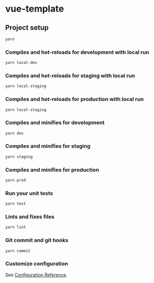 # vue-template

## Project setup
``` bash
yarn
```

### Compiles and hot-reloads for development with local run
``` bash
yarn local-dev
```

### Compiles and hot-reloads for staging with local run
``` bash
yarn local-staging
```

### Compiles and hot-reloads for production with local run
``` bash
yarn local-staging
```

### Compiles and minifies for development
``` bash
yarn dev
```

### Compiles and minifies for staging
``` bash
yarn staging
```

### Compiles and minifies for production
``` bash
yarn prod
```

### Run your unit tests
``` bash
yarn test
```

### Lints and fixes files
``` bash
yarn lint
```

### Git commit and git hooks
``` bash
yarn commit
```

### Customize configuration
See [Configuration Reference](https://cli.vuejs.org/config/).
